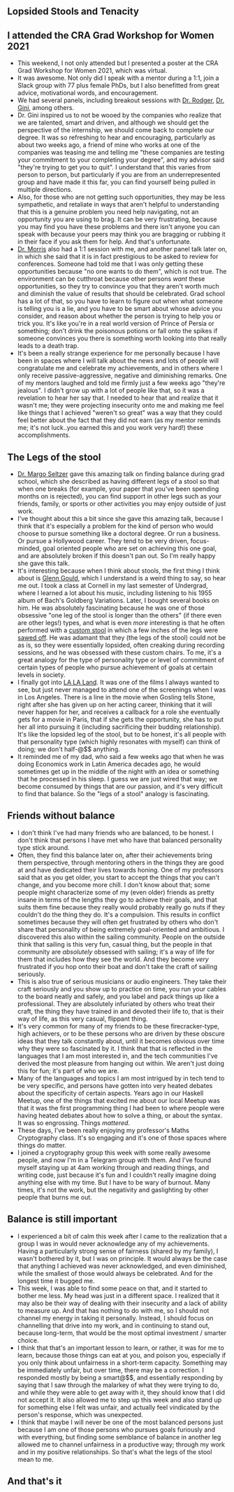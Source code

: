 ## Lopsided Stools and Tenacity

## I attended the CRA Grad Workshop for Women 2021
- This weekend, I not only attended but I presented a poster at the CRA Grad Workshop for Women 2021, which was virtual.
- It was awesome. Not only did I speak with a mentor during a 1:1, join a Slack group with 77 plus female PhDs, but I also benefitted from great advice,
motivational words, and encouragement.
- We had several panels, including breakout sessions with [Dr. Rodger](https://en.wikipedia.org/wiki/Susan_H._Rodger), [Dr. Gini](https://en.wikipedia.org/wiki/Maria_L._Gini), among others.
- Dr. Gini inspired us to not be wooed by the companies who realize that we are talented, smart and driven, and although we should get the perspective of the internship,
we should come back to complete our degree. It was so refreshing to hear and encouraging, particularly as about two weeks ago, a friend of mine who works at one
of the companies was teasing me and telling me "these companies are testing your commitment to your completing your degree", and my advisor said "they're trying to
get you to quit". I understand that this varies from person to person, but particularly if you are from an underrepresented group and have made it this far, you
can find yourself being pulled in multiple directions.
- Also, for those who are not getting such opportunities, they may be less sympathetic, and retaliate in ways that aren't helpful to understanding that this is a
genuine problem you need help navigating, not an opportunity you are using to brag. It can be very frustrating, because you may find you have these problems
and there isn't anyone you can speak with because your peers may think you are bragging or rubbing it in their face if you ask them for help. And that's unfortunate.
- [Dr. Morris](https://en.wikipedia.org/wiki/Meredith_Ringel_Morris) also had a 1:1 session with me, and another panel talk later on, in which she said that it is
in fact prestigious to be asked to review for conferences. Someone had told me that I was only getting these opportunities because "no one wants to do them", which
is not true. The environment can be cutthroat because other persons *want* these opportunities, so they try to convince you that they aren't worth much and diminish the value of results that should be celebrated. Grad school has a lot of that, so you have to learn to figure out when what someone is telling you is a 
lie, and you have to be smart about whose advice you consider, and reason about whether the person is trying to help you or trick you. It's like you're in a 
real world version of Prince of Persia or something; don't drink the poisonous potions or fall onto the spikes if someone convinces you there is something worth
looking into that really leads to a death trap.
- It's been a really strange experience for me personally because I have been in spaces where I will talk about the news and lots of people will congratulate me
and celebrate my achievements, and in others where I only receive passive-aggressive, negative and diminishing remarks. One of my mentors laughed and told me firmly
just a few weeks ago "they're jealous". I didn't grow up with a lot of people like that, so it was a revelation to hear her say that. I needed to hear that and realize that it wasn't me; they were projecting insecurity onto me and making me feel like things that I achieved "weren't so great" was a way that they could feel better about the fact that they did not earn (as my mentor reminds me; it's not luck..you earned this and you work very hard!) these accomplishments.

## The Legs of the stool
- [Dr. Margo Seltzer](https://en.wikipedia.org/wiki/Margo_Seltzer) gave this amazing talk on finding balance during grad school, which she described as having
different legs of a stool so that when one breaks (for example, your paper that you've been spending months on is rejected), you can find support in other legs
such as your friends, family, or sports or other activities you may enjoy outside of just work.
- I've thought about this a bit since she gave this amazing talk, because I think that it's especially a problem for the kind of person who would choose to pursue
something like a doctoral degree. Or run a business. Or pursue a Hollywood career. They tend to be very driven, focus-minded, goal oriented people who are set
on achieving this one goal, and are absolutely broken if this doesn't pan out. So I'm really happy she gave this talk.
- It's interesting because when I think about stools, the first thing I think about is [Glenn Gould](https://en.wikipedia.org/wiki/Glenn_Gould), which I understand is a weird thing to say, so hear me out. I took a class at Cornell in my last semester of Undergrad,
where I learned a lot about his music, including listening to his 1955 album of Bach's Goldberg Variations. Later, I bought several books on him. He was absolutely
fascinating because he was one of those obsessive "one leg of the stool is longer than the others" (if there even are other legs!) types, and what is even *more* interesting is that he often performed with a [custom stool](https://www.colineatock.com/eatock-daily-blog/glenn-goulds-chair) in which a few inches of the legs were [sawed off](https://www.glenngould.ca/ask-kevin/). He was adamant that they (the legs of the stool) could not be as is, so they were essentially lopsided, often creaking during recording sessions, and he was obsessed with these custom chairs. To me, it's a great analogy for the type of personality type
or level of commitment of certain types of people who pursue achievement of goals at certain levels in society. 
- I finally got into [LA LA Land](https://en.wikipedia.org/wiki/La_La_Land). It was one of the films I always wanted to see, but just never managed to attend 
one of the screenings when I was in Los Angeles. There is a line in the movie when Gosling tells Stone, right after she has given up on her acting career, thinking
that it will never happen for her, and receives a callback for a role she eventually gets for a movie in Paris, that if she gets the opportunity, she has to put
her all into pursuing it (including sacrificing their budding relationship). It's like the lopsided leg of the stool, but to be honest, it's all people with that personality type (which highly resonates with myself)
can think of doing; we don't half-@$$ anything. 
- It reminded me of my dad, who said a few weeks ago that when he was doing Economics work in Latin America decades ago, he would sometimes get up in the middle 
of the night with an idea or something that he processed in his sleep. I guess we are just wired that way; we become consumed by things that are our passion, and
it's very difficult to find that balance. So the "legs of a stool" analogy is fascinating.

## Friends without balance
- I don't think I've had many friends who are balanced, to be honest. I don't think that persons I have met who have that balanced personality type stick around.
- Often, they find this balance later on, after their achievements bring them perspective, through mentoring others in the things they are good at and have dedicated their lives towards honing. One of my professors said that as you get older, you start to accept
the things that you can't change, and you become more chill. I don't know about that; some people might characterize some of my (even older) friends as pretty 
insane in terms of the lengths they go to achieve their goals, and that suits them fine because they really would probably really go nuts if they couldn't do
the thing they do. It's a compulsion. This results in conflict sometimes because they will often get frustrated by others who don't share that personality of 
being extremely goal-oriented and ambitious. I discovered this also within the sailing community. People on the outside think that sailing is this very fun,
casual thing, but the people in that community are *absolutely* obsessed with sailing; it's a way of life for them that includes how they see the world. 
And they become *very* frustrated if you hop onto their boat and don't take the craft of sailing seriously. 
- This is also true of serious musicians or audio engineers. They take their craft seriously and you show up to practice on time, you run your cables to the 
board neatly and safely, and you label and pack things up like a professional. They are absolutely infuriated by others who treat their craft, the thing they
have trained in and devoted their life to, that is their way of life, as this very casual, flippant thing.
- It's very common for many of my friends to be these firecracker-type, high achievers, or to be these persons who are driven by these obscure ideas that they
talk constantly about, until it becomes obvious over time why they were so fascinated by it. I think that that is reflected in the languages that I am most 
interested in, and the tech communities I've derived the most pleasure from hanging out within. We aren't just doing this for fun; it's part of who we are.
- Many of the languages and topics I am most intrigued by in tech tend to be very specific, and persons have gotten into very heated debates about 
the specificity of certain aspects. Years ago in our Haskell Meetup, one of the things that excited me about our local Meetup was that it was the first programming thing I had
been to where people were having heated debates about how to solve a thing, or about the syntax. It was so engrossing. Things *mattered*.
- These days, I've been really enjoying my professor's Maths Cryptography class. It's so engaging and it's one of those spaces where things do matter. 
- I joined a cryptography group this week with some really awesome people, and now I'm in a Telegram group with them. And I've found myself staying up at 
4am working through and reading things, and writing code, just because it's fun and I couldn't really imagine doing anything else with my time. But I have to 
be wary of burnout. Many times, it's not the work, but the negativity and gaslighting by other people that burns me out.

## Balance is still important
- I experienced a bit of calm this week after I came to the realization that a group I was in would never acknowledge any of my achievements. Having a particularly
strong sense of fairness (shared by my family), I wasn't bothered by it, but I was on principle. It would always be the case that anything I achieved was never
acknowledged, and even diminished, while the smallest of those would always be celebrated. And for the longest time it bugged me. 
- This week, I was able to find some peace on that, and it started to bother me less. My head was just in a different space. I realized that it may also be their
way of dealing with their insecurity and a lack of ability to measure up. And that has nothing to do with me, so I should not channel my energy in taking it personally. Instead, I should focus on channelling that drive into my work, and in continuing to stand out, because long-term, that would be the most optimal investment / smarter choice.
- I think that that's an important lesson to learn, or rather, it was for me to learn, because those things can eat at you, and poison you, especially if you only think about unfairness in a short-term capacity. Something may be immediately unfair, but over time, there may be a correction. I responded mostly
by being a smart@$$, and essentially responding by saying that I saw through the malarkey of what they were trying to do, and while they were able to get away
with it, they should know that I did not accept it. It also allowed me to step up this week and also stand up for something else I felt was unfair, and actually
feel vindicated by the person's response, which was unexpected.
- I think that maybe I will never be one of the most balanced persons just because I am one of those persons who pursues goals furiously and with everything,
but finding some semblance of balance in another leg allowed me to channel unfairness in a productive way; through my work and in my positive relationships.
So that's what the legs of the stool mean to me. 

## And that's it

